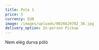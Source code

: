 ```yaml
---
title: Polo 1
price: 5
currency: EUR
image: /images/uploads/0026629702_36.jpg
delivery_option: In-person Pickup
---
```

N﻿em elég durva póló